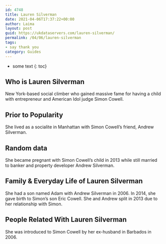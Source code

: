 ```yaml
---
id: 4748
title: Lauren Silverman
date: 2021-04-06T17:37:22+00:00
author: Laima
layout: post
guid: https://ukdataservers.com/lauren-silverman/
permalink: /04/06/lauren-silverman
tags:
- say thank you
category: Guides
---
```


* some text
{: toc}


## Who is Lauren Silverman
                  
                  
                  
New York-based social climber who gained massive fame for having a child with entrepreneur and American Idol judge Simon Cowell.
                  
              
            
              
            
                
                
                
## Prior to Popularity
                  
                  
                  
She lived as a socialite in Manhattan with Simon Cowell&#8217;s friend, Andrew Silverman.
                  
              
            
              
            
                
                
                
## Random data
                  
                  
                  
She became pregnant with Simon Cowell&#8217;s child in 2013 while still married to banker and property developer Andrew Silverman.
                  
              
            
              
            
                
                
                
## Family & Everyday Life of Lauren Silverman
                  
                  
                  
She had a son named Adam with Andrew Silverman in 2006. In 2014, she gave birth to Simon&#8217;s son Eric Cowell. She and Andrew split in 2013 due to her relationship with Simon.
                  
              
            
              
            
                
                
                
## People Related With Lauren Silverman
                  
                  
                  
She was introduced to Simon Cowell by her ex-husband in Barbados in 2006.
                  
              
            
              
            
                
              
            
              
              
            
            
              
            
          
          
          